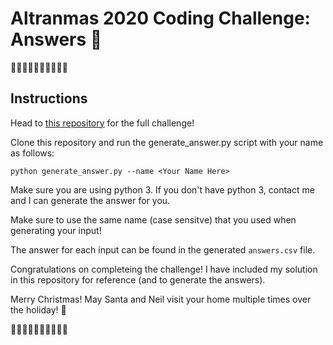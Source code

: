 # Altranmas 2020 Coding Challenge: Answers 🎅

🎄🎄🎄🎄🎄🎄🎄🎄🎄🎄

## Instructions
Head to [this repository](https://github.com/rej696/altranmas2020-challenge) for the full challenge!

Clone this repository and run the generate_answer.py script with your name as follows:

```
python generate_answer.py --name <Your Name Here>
```

Make sure you are using python 3. If you don't have python 3, contact me and I can generate the answer for you.

Make sure to use the same name \(case sensitve\) that you used when generating your input!

The answer for each input can be found in the generated ```answers.csv``` file.

Congratulations on completeing the challenge! I have included my solution in this repository for reference (and to generate the answers).

Merry Christmas! May Santa and Neil visit your home multiple times over the holiday! 🎅

🎄🎄🎄🎄🎄🎄🎄🎄🎄🎄
